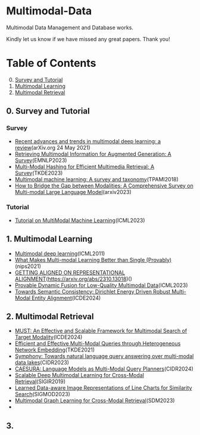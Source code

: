 # Multimodal-Data
Multimodal Data Management and Database works.

Kindly let us know if we have missed any great papers. Thank you!

Table of Contents
=================

0. [Survey and Tutorial](#survey-and-tutorial)
1. [Multimodal Learning](#multimodal-learning)
2. [Multimodal Retrieval](#multimodal-retrieval)




## 0. Survey and Tutorial

### Survey

* [Recent advances and trends in multimodal deep learning: a review](https://arxiv.org/pdf/2105.11087.pdf)(arXiv.org 24 May 2021)
* [Retrieving Multimodal Information for Augmented Generation: A Survey](https://arxiv.org/pdf/2303.10868.pdf)(EMNLP2023)
* [Multi-Modal Hashing for Efficient Multimedia Retrieval: A Survey](https://www.computer.org/csdl/journal/tk/2024/01/10144360/1NJh8b1uwKs)(TKDE2023)
* [Multimodal machine learning: A survey and taxonomy](https://arxiv.org/pdf/1705.09406.pdf)(TPAMI2018)
* [How to Bridge the Gap between Modalities: A Comprehensive Survey on Multi-modal Large Language Model](https://arxiv.org/pdf/2311.07594.pdf)(arxiv2023)


### Tutorial
* [Tutorial on MultiModal Machine Learning](https://cmu-multicomp-lab.github.io/mmml-tutorial/icml2023/)(ICML2023)

## 1. Multimodal Learning
   
* [Multimodal deep learning](https://arxiv.org/pdf/2301.04856.pdf)(ICML2011)
* [What Makes Multi-modal Learning Better than Single (Provably)](https://proceedings.neurips.cc/paper/2021/file/5aa3405a3f865c10f420a4a7b55cbff3-Paper.pdf)(nips2021)
* [GETTING ALIGNED ON REPRESENTATIONAL ALIGNMENT](https://arxiv.org/pdf/2310.13018.pdf)(https://arxiv.org/abs/2310.13018)()
* [Provable Dynamic Fusion for Low-Quality Multimodal Data](https://proceedings.mlr.press/v202/zhang23ar/zhang23ar.pdf)(ICML2023)
* [Towards Semantic Consistency: Dirichlet Energy Driven Robust Multi-Modal Entity Alignment](https://epubs.siam.org/doi/pdf/10.1137/1.9781611977653.ch17)(ICDE2024)
  


## 2. Multimodal Retrieval 
* [MUST: An Effective and Scalable Framework for Multimodal Search of Target Modality](https://arxiv.org/pdf/2312.06397.pdf)(ICDE2024)
* [Efficient and Effective Multi-Modal Queries through Heterogeneous Network Embedding](https://ieeexplore.ieee.org/abstract/document/9328543)(TKDE2021)
* [Symphony: Towards natural language query answering over multi-modal data lakes](https://www.cidrdb.org/cidr2023/papers/p51-chen.pdf)(CIDR2023)
* [CAESURA: Language Models as Multi-Modal Query Planners](https://arxiv.org/pdf/2308.03424.pdf)(CIDR2024)
* [Scalable Deep Multimodal Learning for Cross-Modal Retrieval](https://dl.acm.org/doi/10.1145/3331184.3331213)(SIGIR2019)
* [Learned Data-aware Image Representations of Line Charts for Similarity Search](https://dl.acm.org/doi/pdf/10.1145/3588942)(SIGMOD2023)
* [Multimodal Graph Learning for Cross-Modal Retrieval](https://epubs.siam.org/doi/pdf/10.1137/1.9781611977653.ch17)(SDM2023)
* 
  
## 3.
